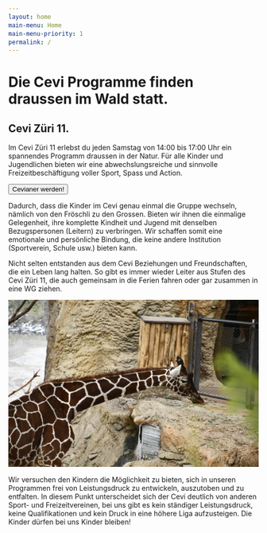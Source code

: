 ```yaml
---
layout: home
main-menu: Home
main-menu-priority: 1
permalink: /
---
```


# Die Cevi Programme finden draussen im Wald statt.

## Cevi Züri 11.

Im Cevi Züri 11 erlebst du jeden Samstag von 14:00 bis 17:00 Uhr ein spannendes Programm draussen in der Natur. Für alle
Kinder und Jugendlichen bieten wir eine abwechslungsreiche und sinnvolle Freizeitbeschäftigung voller Sport, Spass und
Action.

[<button>Cevianer werden!</button>](/cevi-zueri-11)

Dadurch, dass die Kinder im Cevi genau einmal die Gruppe wechseln, nämlich von den Fröschli zu den Grossen. Bieten wir
ihnen die einmalige Gelegenheit, ihre komplette Kindheit und Jugend mit denselben Bezugspersonen (Leitern) zu
verbringen. Wir schaffen somit eine emotionale und persönliche Bindung, die keine andere Institution (Sportverein,
Schule usw.) bieten kann.

Nicht selten entstanden aus dem Cevi Beziehungen und Freundschaften, die ein Leben lang halten. So gibt es immer wieder
Leiter aus Stufen des Cevi Züri 11, die auch gemeinsam in die Ferien fahren oder gar zusammen in eine WG ziehen.


![Die Kinder der Stufe Esperia am Feuer!](/assets/Giraffe_Stufe_Sinai.jpg)

Wir versuchen den Kindern die Möglichkeit zu bieten, sich in unseren Programmen frei von Leistungsdruck zu entwickeln,
auszutoben und zu entfalten. In diesem Punkt unterscheidet sich der Cevi deutlich von anderen Sport- und
Freizeitvereinen, bei uns gibt es kein ständiger Leistungsdruck, keine Qualifikationen und kein Druck in eine höhere
Liga aufzusteigen. Die Kinder dürfen bei uns Kinder bleiben!